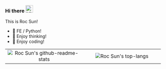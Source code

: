 ### Hi there <img src='https://qpluspicture.oss-cn-beijing.aliyuncs.com/6LjjQA/Hi.gif' alt='Hi' width="24"/>

This is Roc Sun!



- 🔭 FE / Python!
- 💬 Enjoy thinking!
- 🤔 Enjoy coding!

<!--
**moonlitusun/moonlitusun** is a ✨ _special_ ✨ repository because its `README.md` (this file) appears on your GitHub profile.

Here are some ideas to get you started:

- 🔭 I’m currently working on ...
- 🌱 I’m currently learning ...
- 👯 I’m looking to collaborate on ...
- 🤔 I’m looking for help with ...
- 💬 Ask me about ...
- 📫 How to reach me: ...
- 😄 Pronouns: ...
- ⚡ Fun fact: ...
-->

<table>
  <body>
    <tr>
      <td width="50%" align="center">
        <img alt="Roc Sun's github-readme-stats" src="https://github-readme-stats.vercel.app/api?username=moonlitusun&show_icons=true&theme=radical&random=6" />
      </td>
      <td width="50%" align="center">
        <img alt="Roc Sun's top-langs" src="https://github-readme-stats.vercel.app/api/top-langs/?username=moonlitusun&theme=vision-friendly-dark&layout=compact&random=6" />
      </td>
    </tr>
  </body>
</table>
